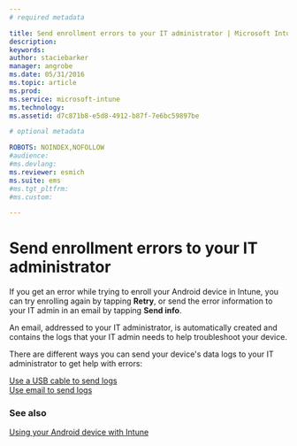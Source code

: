 ```yaml
---
# required metadata

title: Send enrollment errors to your IT administrator | Microsoft Intune
description:
keywords:
author: staciebarker
manager: angrobe
ms.date: 05/31/2016
ms.topic: article
ms.prod:
ms.service: microsoft-intune
ms.technology:
ms.assetid: d7c871b8-e5d8-4912-b87f-7e6bc59897be

# optional metadata

ROBOTS: NOINDEX,NOFOLLOW
#audience:
#ms.devlang:
ms.reviewer: esmich
ms.suite: ems
#ms.tgt_pltfrm:
#ms.custom:

---
```



# Send enrollment errors to your IT administrator

If you get an error while trying to enroll your Android device in Intune, you can try enrolling again by tapping **Retry**, or send the error information to your IT admin in an email by tapping **Send info**.

An email, addressed to your IT administrator, is automatically created and contains the logs that your IT admin needs to help troubleshoot your device.

There are different ways you can send your device's data logs to your IT administrator to get help with errors:

[Use a USB cable to send logs](send-diagnostic-data-logs-to-your-it-administrator-using-a-usb-cable-android.md)</br>
[Use email to send logs](send-diagnostic-data-logs-to-your-it-administrator-using-email-android.md)

### See also
[Using your Android device with Intune](using-your-android-device-with-intune.md)
